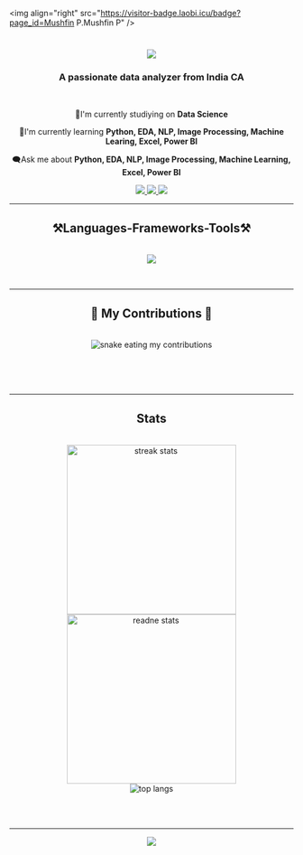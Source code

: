 <img align="right" src="https://visitor-badge.laobi.icu/badge?page_id=Mushfin P.Mushfin P" />

<h1 align="center">
     <img src="https://readme-typing-svg.herokuapp.com/?                                                                                                                                                                 font-Righteous&size=35&center=true&vCenter=true&width=500&height=70&duration=4000&lines=Hi+There!+👋;+I'm+Mushfin;" />
</h1>

<h3 align="center">A passionate data analyzer from India CA</h3>

<br/>

<div align="center">

🔭I'm currently studiying on **Data Science**

🌱I'm currently learning **Python, EDA, NLP, Image Processing, Machine Learing, Excel, Power BI**

🗨️Ask me about **Python, EDA, NLP, Image Processing, Machine Learning, Excel, Power BI**

</div>

<div align="center">
  <a href="mailto:anuzmushfin25@.com">
    <img src="https://img.shields.io/badge/Gmail-333333?style=for-the-badge&logo=gmail&logoColor=red" target="_blank" />
  </a>
  <a href="https://in.linkedin.com/in/mushfin-pilakkal-870682289" target="_blank">
    <img src="https://img.shields.io/badge/LinkedIn-007785?style=for-the-badge&logo=linkedin&logoColor=white" target="_blank" />
  </a>
  <a href="https://Mushfin P.github.io" target="_blank">
     <img src="https://img.shields.io/badge/Portfolio-FF5722?style=for-the-badge&logo=todoist&logoColor=white" target="_blank" /> <!--sqlite, safari, google-chrome are other good icon options -->
  </a> 
</div>

 <hr/>

<h2 align="center">⚒️Languages-Frameworks-Tools⚒️ </h2>
<br/>
<div align="center">
  <a href="https://skillicons.dev">
   <img src="https://skillicons.dev/icons?i=github, python, exploratory data analysis, machine learning, natural language preprosessing, excel,power BI" /><br>
 </a>
</p>

</br>
<hr/>

<div align="center">
  <h2>🐍 My Contributions 🐍</h2>
  <br>
  <img alt="snake eating my contributions" src="https://raw.githubusercontent.com/Mushfin P/Mushfin P/output/github-contribution-grid-snake.svg" />
  
 <br/><br/><br/>
</div>

<hr/>

<h2 align="center"> Stats </h2>
<br>
<div align=center>
  <img width=300 src="https://streak-stats.demolab.com/Puser-salesp07&count private-true&thene-react&border radius-10" alt="streak stats"/>
  <img width=300 src="https://github-readee-stats-salasg07.vercal app/api/username=salesp@7&count private-trusshow_icons-trusßtheme-reactänank icon-github@border-radius-10" alt="readne stats"/>
  <br/>
  <img with=325 align="center" src="https://github-readme-stats-salesp07.vercel.app/api/top-langs/?username=salesp@7&hide-HTML&langs_count-8&layout-compactathese react border radius-104size weight-8.5&count wight-B.Shexclude_repo=github-readme-stats" alt="top langs"/> 
</div>

<br/><br/>
<hr/>

<ch3 align="center">
  <a href="https://git.io/typing-svg">
    <img src="https://readne-typing-svg.herokuapp.com/?  font-Righteous1z0-25&center-truek Centerstruckuidth=500&height-70&duratiom-000041ines-Thanks for visiting Shootsmassagoon Linkedin-always-down-to-collabe:)">
 </a>
